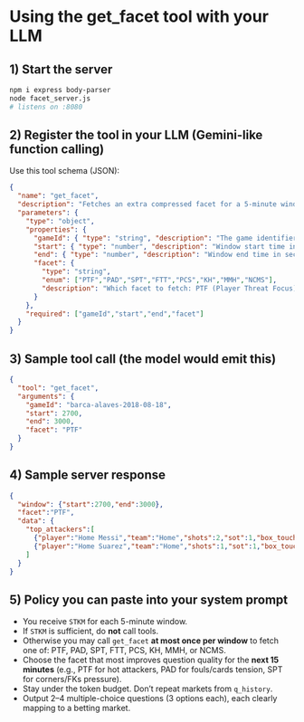 # Using the get_facet tool with your LLM

## 1) Start the server
```bash
npm i express body-parser
node facet_server.js
# listens on :8080
```

## 2) Register the tool in your LLM (Gemini-like function calling)
Use this tool schema (JSON):
```json
{
  "name": "get_facet",
  "description": "Fetches an extra compressed facet for a 5-minute window to enrich question generation.",
  "parameters": {
    "type": "object",
    "properties": {
      "gameId": { "type": "string", "description": "The game identifier used when creating snapshots" },
      "start": { "type": "number", "description": "Window start time in seconds (e.g. 2700)" },
      "end": { "type": "number", "description": "Window end time in seconds (e.g. 3000)" },
      "facet": {
        "type": "string",
        "enum": ["PTF","PAD","SPT","FTT","PCS","KH","MMH","NCMS"],
        "description": "Which facet to fetch: PTF (Player Threat Focus), PAD (Pressure & Discipline), SPT (Set-Piece Threat), FTT (Field Tilt & Territory), PCS (Possession Chains Summary), KH (Keeper Heat), MMH (Minimal Market Hooks), NCMS (Narrative Capsule + Stats)."
      }
    },
    "required": ["gameId","start","end","facet"]
  }
}
```

## 3) Sample tool call (the model would emit this)
```json
{
  "tool": "get_facet",
  "arguments": {
    "gameId": "barca-alaves-2018-08-18",
    "start": 2700,
    "end": 3000,
    "facet": "PTF"
  }
}
```

## 4) Sample server response
```json
{
  "window": {"start":2700,"end":3000},
  "facet":"PTF",
  "data": {
    "top_attackers":[
      {"player":"Home Messi","team":"Home","shots":2,"sot":1,"box_touches":3,"key_passes":1},
      {"player":"Home Suarez","team":"Home","shots":1,"sot":1,"box_touches":2,"key_passes":0}
    ]
  }
}
```

## 5) Policy you can paste into your system prompt
- You receive `STKM` for each 5-minute window.
- If `STKM` is sufficient, do **not** call tools.
- Otherwise you may call `get_facet` **at most once per window** to fetch one of: PTF, PAD, SPT, FTT, PCS, KH, MMH, or NCMS.
- Choose the facet that most improves question quality for the **next 15 minutes** (e.g., PTF for hot attackers, PAD for fouls/cards tension, SPT for corners/FKs pressure).
- Stay under the token budget. Don’t repeat markets from `q_history`.
- Output 2–4 multiple-choice questions (3 options each), each clearly mapping to a betting market.
